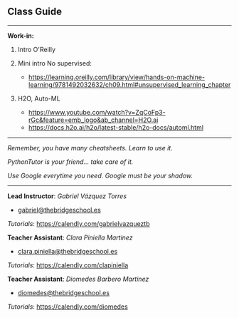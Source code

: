 ## **Class Guide**

---------

**Work-in:**

1. Intro O'Reilly
2. Mini intro No supervised:
    - https://learning.oreilly.com/library/view/hands-on-machine-learning/9781492032632/ch09.html#unsupervised_learning_chapter
    
3. H2O, Auto-ML

    - https://www.youtube.com/watch?v=ZqCoFp3-rGc&feature=emb_logo&ab_channel=H2O.ai
    - https://docs.h2o.ai/h2o/latest-stable/h2o-docs/automl.html
    
---------

*Remember, you have many cheatsheets. Learn to use it.*

*PythonTutor is your friend... take care of it.*

*Use Google everytime you need. Google must be your shadow.*

---------

**Lead Instructor**: *Gabriel Vázquez Torres*

- gabriel@thebridgeschool.es

*Tutorials*: https://calendly.com/gabrielvazqueztb

**Teacher Assistant**: *Clara Piniella Martinez*

- clara.piniella@thebridgeschool.es

*Tutorials*: https://calendly.com/clapiniella

**Teacher Assistant**: *Diomedes Barbero Martinez*

- diomedes@thebridgeschool.es

*Tutorials*: https://calendly.com/diomedes